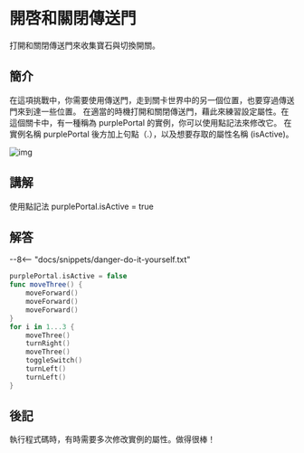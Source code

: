 # 開啓和關閉傳送門

打開和關閉傳送門來收集寶石與切換開關。

## 簡介

在這項挑戰中，你需要使用傳送門，走到關卡世界中的另一個位置，也要穿過傳送門來到達一些位置。 
在適當的時機打開和關閉傳送門，藉此來練習設定屬性。在這個關卡中，有一種稱為 purplePortal 的實例，你可以使用點記法來修改它。 
在實例名稱 purplePortal 後方加上句點（.），以及想要存取的屬性名稱 (isActive)。

![img](https://imagedelivery.net/cdkaXPuFls5qlrh3GM4hfA/cdc83a12-8594-4832-03a6-7573121fee00/public)

## 講解

使用點記法
purplePortal.isActive = true

## 解答

--8<-- "docs/snippets/danger-do-it-yourself.txt"

```swift linenums="1"
purplePortal.isActive = false
func moveThree() {
    moveForward()
    moveForward()
    moveForward()
}
for i in 1...3 {
    moveThree()
    turnRight()
    moveThree()
    toggleSwitch()
    turnLeft()
    turnLeft()
}
```

## 後記

執行程式碼時，有時需要多次修改實例的屬性。做得很棒！
